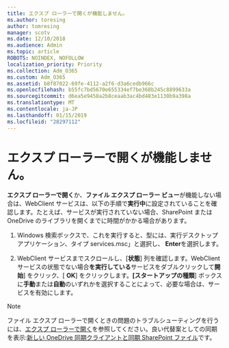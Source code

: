 ```yaml
---
title: エクスプ ローラーで開くが機能しません。
ms.author: toresing
author: tomresing
manager: scotv
ms.date: 12/10/2018
ms.audience: Admin
ms.topic: article
ROBOTS: NOINDEX, NOFOLLOW
localization_priority: Priority
ms.collection: Adm_O365
ms.custom: Adm_O365
ms.assetid: b8f07022-69fe-4112-a2f6-d3a6cedb966c
ms.openlocfilehash: b55fc7bd5670e655334ef7be368b245c8899633a
ms.sourcegitcommit: d6ea5e9458a2b8ceaab3ac4bd483e1130b9a398a
ms.translationtype: MT
ms.contentlocale: ja-JP
ms.lasthandoff: 01/15/2019
ms.locfileid: "28297112"
---
```

# <a name="open-with-explorer-isnt-working"></a>エクスプ ローラーで開くが機能しません。

**エクスプ ローラーで開く**か、**ファイル エクスプ ローラー ビュー**が機能しない場合は、WebClient サービスは、以下の手順で**実行中**に設定されていることを確認します。たとえば、サービスが実行されていない場合、SharePoint または OneDrive のライブラリを開くまでに時間がかかる場合があります。 
  
1. Windows 検索ボックスで、これを実行すると、型には、実行デスクトップ アプリケーション、タイプ services.msc」と選択し、 **Enter**を選択します。
    
2. WebClient サービスまでスクロールし、[**状態**] 列を確認します。WebClient サービスの状態でない場合**を実行している**サービスをダブルクリックして**開始**] をクリック、[ **OK**] をクリックします。**[スタートアップの種類**] ボックスに**手動**または**自動**のいずれかを選択することによって、必要な場合は、サービスを有効にします。 
    
> [!NOTE]
> ファイル エクスプ ローラーで開くときの問題のトラブルシューティングを行うには、[エクスプ ローラーで開く](https://go.microsoft.com/fwlink/?linkid=871665)を参照してください。良い代替案としての同期を表示:[新しい OneDrive 同期クライアントと同期 SharePoint ファイル](https://go.microsoft.com/fwlink/?linkid=871666)です。 
  

